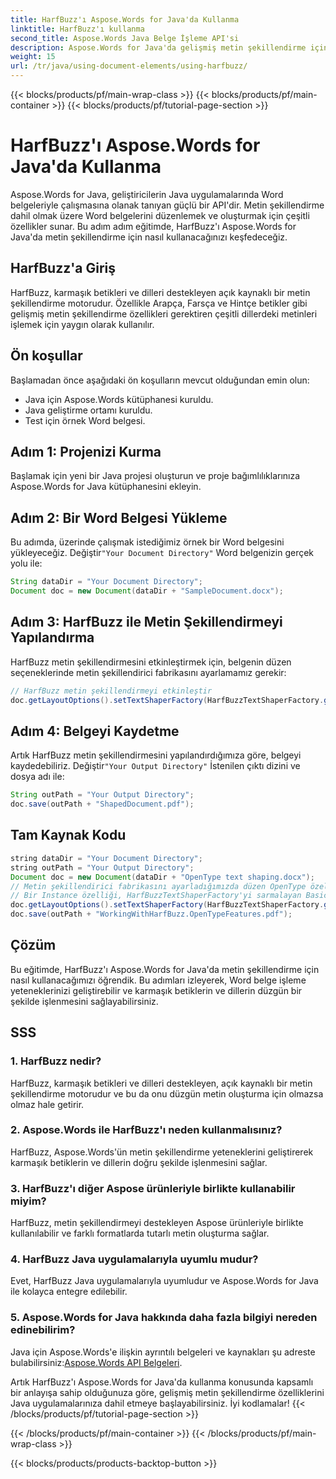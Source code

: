 ```yaml
---
title: HarfBuzz'ı Aspose.Words for Java'da Kullanma
linktitle: HarfBuzz'ı kullanma
second_title: Aspose.Words Java Belge İşleme API'si
description: Aspose.Words for Java'da gelişmiş metin şekillendirme için HarfBuzz'ı kullanmayı öğrenin. Bu adım adım kılavuzla karmaşık betiklerdeki metin oluşturmayı geliştirin.
weight: 15
url: /tr/java/using-document-elements/using-harfbuzz/
---
```


{{< blocks/products/pf/main-wrap-class >}}
{{< blocks/products/pf/main-container >}}
{{< blocks/products/pf/tutorial-page-section >}}

# HarfBuzz'ı Aspose.Words for Java'da Kullanma


Aspose.Words for Java, geliştiricilerin Java uygulamalarında Word belgeleriyle çalışmasına olanak tanıyan güçlü bir API'dir. Metin şekillendirme dahil olmak üzere Word belgelerini düzenlemek ve oluşturmak için çeşitli özellikler sunar. Bu adım adım eğitimde, HarfBuzz'ı Aspose.Words for Java'da metin şekillendirme için nasıl kullanacağınızı keşfedeceğiz.

## HarfBuzz'a Giriş

HarfBuzz, karmaşık betikleri ve dilleri destekleyen açık kaynaklı bir metin şekillendirme motorudur. Özellikle Arapça, Farsça ve Hintçe betikler gibi gelişmiş metin şekillendirme özellikleri gerektiren çeşitli dillerdeki metinleri işlemek için yaygın olarak kullanılır.

## Ön koşullar

Başlamadan önce aşağıdaki ön koşulların mevcut olduğundan emin olun:

- Java için Aspose.Words kütüphanesi kuruldu.
- Java geliştirme ortamı kuruldu.
- Test için örnek Word belgesi.

## Adım 1: Projenizi Kurma

Başlamak için yeni bir Java projesi oluşturun ve proje bağımlılıklarınıza Aspose.Words for Java kütüphanesini ekleyin.

## Adım 2: Bir Word Belgesi Yükleme

 Bu adımda, üzerinde çalışmak istediğimiz örnek bir Word belgesini yükleyeceğiz. Değiştir`"Your Document Directory"` Word belgenizin gerçek yolu ile:

```java
String dataDir = "Your Document Directory";
Document doc = new Document(dataDir + "SampleDocument.docx");
```

## Adım 3: HarfBuzz ile Metin Şekillendirmeyi Yapılandırma

HarfBuzz metin şekillendirmesini etkinleştirmek için, belgenin düzen seçeneklerinde metin şekillendirici fabrikasını ayarlamamız gerekir:

```java
// HarfBuzz metin şekillendirmeyi etkinleştir
doc.getLayoutOptions().setTextShaperFactory(HarfBuzzTextShaperFactory.getInstance());
```

## Adım 4: Belgeyi Kaydetme

 Artık HarfBuzz metin şekillendirmesini yapılandırdığımıza göre, belgeyi kaydedebiliriz. Değiştir`"Your Output Directory"` İstenilen çıktı dizini ve dosya adı ile:

```java
String outPath = "Your Output Directory";
doc.save(outPath + "ShapedDocument.pdf");
```

## Tam Kaynak Kodu
```java
string dataDir = "Your Document Directory";
string outPath = "Your Output Directory";
Document doc = new Document(dataDir + "OpenType text shaping.docx");
// Metin şekillendirici fabrikasını ayarladığımızda düzen OpenType özelliklerini kullanmaya başlar.
// Bir Instance özelliği, HarfBuzzTextShaperFactory'yi sarmalayan BasicTextShaperCache nesnesini döndürür.
doc.getLayoutOptions().setTextShaperFactory(HarfBuzzTextShaperFactory.getInstance());
doc.save(outPath + "WorkingWithHarfBuzz.OpenTypeFeatures.pdf");
```

## Çözüm

Bu eğitimde, HarfBuzz'ı Aspose.Words for Java'da metin şekillendirme için nasıl kullanacağımızı öğrendik. Bu adımları izleyerek, Word belge işleme yeteneklerinizi geliştirebilir ve karmaşık betiklerin ve dillerin düzgün bir şekilde işlenmesini sağlayabilirsiniz.

## SSS

### 1. HarfBuzz nedir?

HarfBuzz, karmaşık betikleri ve dilleri destekleyen, açık kaynaklı bir metin şekillendirme motorudur ve bu da onu düzgün metin oluşturma için olmazsa olmaz hale getirir.

### 2. Aspose.Words ile HarfBuzz'ı neden kullanmalısınız?

HarfBuzz, Aspose.Words'ün metin şekillendirme yeteneklerini geliştirerek karmaşık betiklerin ve dillerin doğru şekilde işlenmesini sağlar.

### 3. HarfBuzz'ı diğer Aspose ürünleriyle birlikte kullanabilir miyim?

HarfBuzz, metin şekillendirmeyi destekleyen Aspose ürünleriyle birlikte kullanılabilir ve farklı formatlarda tutarlı metin oluşturma sağlar.

### 4. HarfBuzz Java uygulamalarıyla uyumlu mudur?

Evet, HarfBuzz Java uygulamalarıyla uyumludur ve Aspose.Words for Java ile kolayca entegre edilebilir.

### 5. Aspose.Words for Java hakkında daha fazla bilgiyi nereden edinebilirim?

Java için Aspose.Words'e ilişkin ayrıntılı belgeleri ve kaynakları şu adreste bulabilirsiniz:[Aspose.Words API Belgeleri](https://reference.aspose.com/words/java/).

Artık HarfBuzz'ı Aspose.Words for Java'da kullanma konusunda kapsamlı bir anlayışa sahip olduğunuza göre, gelişmiş metin şekillendirme özelliklerini Java uygulamalarınıza dahil etmeye başlayabilirsiniz. İyi kodlamalar!
{{< /blocks/products/pf/tutorial-page-section >}}

{{< /blocks/products/pf/main-container >}}
{{< /blocks/products/pf/main-wrap-class >}}

{{< blocks/products/products-backtop-button >}}
